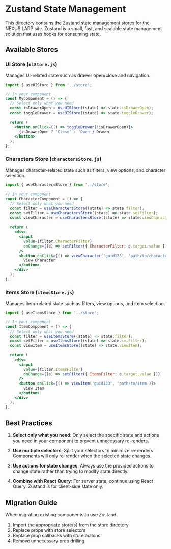 ﻿# Zustand State Management

This directory contains the Zustand state management stores for the NEXUS LARP site. Zustand is a small, fast, and scalable state management solution that uses hooks for consuming state.

## Available Stores

### UI Store (`uiStore.js`)

Manages UI-related state such as drawer open/close and navigation.

```jsx
import { useUIStore } from '../store';

// In your component
const MyComponent = () => {
  // Select only what you need
  const isDrawerOpen = useUIStore((state) => state.isDrawerOpen);
  const toggleDrawer = useUIStore((state) => state.toggleDrawer);
  
  return (
    <button onClick={() => toggleDrawer(!isDrawerOpen)}>
      {isDrawerOpen ? 'Close' : 'Open'} Drawer
    </button>
  );
};
```

### Characters Store (`charactersStore.js`)

Manages character-related state such as filters, view options, and character selection.

```jsx
import { useCharactersStore } from '../store';

// In your component
const CharacterComponent = () => {
  // Select only what you need
  const filter = useCharactersStore((state) => state.filter);
  const setFilter = useCharactersStore((state) => state.setFilter);
  const viewCharacter = useCharactersStore((state) => state.viewCharacter);
  
  return (
    <div>
      <input 
        value={filter.CharacterFilter} 
        onChange={(e) => setFilter({ CharacterFilter: e.target.value })} 
      />
      <button onClick={() => viewCharacter('guid123', 'path/to/character')}>
        View Character
      </button>
    </div>
  );
};
```

### Items Store (`itemsStore.js`)

Manages item-related state such as filters, view options, and item selection.

```jsx
import { useItemsStore } from '../store';

// In your component
const ItemComponent = () => {
  // Select only what you need
  const filter = useItemsStore((state) => state.filter);
  const setFilter = useItemsStore((state) => state.setFilter);
  const viewItem = useItemsStore((state) => state.viewItem);
  
  return (
    <div>
      <input 
        value={filter.ItemsFilter} 
        onChange={(e) => setFilter({ ItemsFilter: e.target.value })} 
      />
      <button onClick={() => viewItem('guid123', 'path/to/item')}>
        View Item
      </button>
    </div>
  );
};
```

## Best Practices

1. **Select only what you need**: Only select the specific state and actions you need in your component to prevent unnecessary re-renders.

2. **Use multiple selectors**: Split your selectors to minimize re-renders. Components will only re-render when the selected state changes.

3. **Use actions for state changes**: Always use the provided actions to change state rather than trying to modify state directly.

4. **Combine with React Query**: For server state, continue using React Query. Zustand is for client-side state only.

## Migration Guide

When migrating existing components to use Zustand:

1. Import the appropriate store(s) from the store directory
2. Replace props with store selectors
3. Replace prop callbacks with store actions
4. Remove unnecessary prop drilling